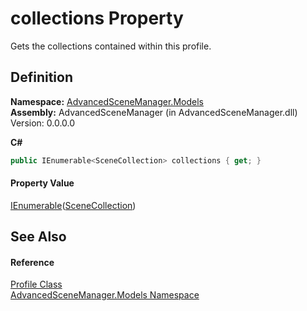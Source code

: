 # collections Property


Gets the collections contained within this profile.



## Definition
**Namespace:** <a href="N_AdvancedSceneManager_Models.md">AdvancedSceneManager.Models</a>  
**Assembly:** AdvancedSceneManager (in AdvancedSceneManager.dll) Version: 0.0.0.0

**C#**
``` C#
public IEnumerable<SceneCollection> collections { get; }
```



#### Property Value
<a href="https://learn.microsoft.com/dotnet/api/system.collections.generic.ienumerable-1" target="_blank" rel="noopener noreferrer">IEnumerable</a>(<a href="T_AdvancedSceneManager_Models_SceneCollection.md">SceneCollection</a>)

## See Also


#### Reference
<a href="T_AdvancedSceneManager_Models_Profile.md">Profile Class</a>  
<a href="N_AdvancedSceneManager_Models.md">AdvancedSceneManager.Models Namespace</a>  
